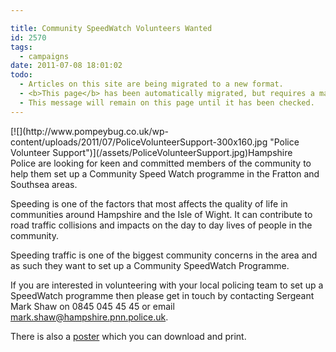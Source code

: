 ```yaml
---

title: Community SpeedWatch Volunteers Wanted
id: 2570
tags:
  - campaigns
date: 2011-07-08 18:01:02
todo:
  - Articles on this site are being migrated to a new format.
  - <b>This page</b> has been automatically migrated, but requires a manual check-&amp;-tune to ensure the format and links all work as expected.
  - This message will remain on this page until it has been checked.
---
```


<div id="_mcePaste" class="mcePaste" style="position: absolute; width: 1px; height: 1px; overflow: hidden; top: 0px; left: -10000px;">﻿</div>
[![](http://www.pompeybug.co.uk/wp-content/uploads/2011/07/PoliceVolunteerSupport-300x160.jpg "Police Volunteer Support")](/assets/PoliceVolunteerSupport.jpg)Hampshire Police are looking for keen and committed members of the community to help them set up a Community Speed Watch programme in the Fratton and Southsea areas.

Speeding is one of the factors that most affects the quality of life in communities around Hampshire and the Isle of Wight. It can contribute to road traffic collisions and impacts on the day to day lives of people in the community.

Speeding traffic is one of the biggest community concerns in the area and as such they want to set up a Community SpeedWatch Programme.

If you are interested in volunteering with your local policing team to set up a SpeedWatch programme then please get in touch by contacting Sergeant Mark Shaw on 0845 045 45 45 or email [mark.shaw@hampshire.pnn.police.uk](mailto:mark.shaw@hampshire.pnn.police.uk).

There is also a [poster](http://www.pompeybug.co.uk/wp-content/uploads/2011/07/SpeedWatch-Volunteer.pdf "SpeedWatch Poster") which you can download and print.